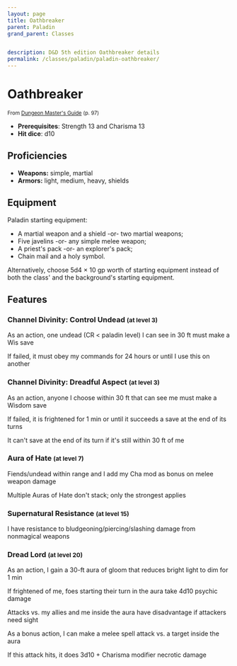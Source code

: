 ```yaml
---
layout: page
title: Oathbreaker
parent: Paladin
grand_parent: Classes


description: D&D 5th edition Oathbreaker details
permalink: /classes/paladin/paladin-oathbreaker/
---
```


# Oathbreaker

<small>From <a target="_blank" href="https://dnd.wizards.com/products/tabletop-games/rpg-products/dungeon-masters-guide">Dungeon Master's Guide</a> (p. 97)</small>
- **Prerequisites**: Strength 13 and Charisma 13
- **Hit dice**: d10

## Proficiencies

- **Weapons:** simple, martial
- **Armors:** light, medium, heavy, shields

## Equipment


Paladin starting equipment:

- A martial weapon and a shield -or- two martial weapons;
- Five javelins -or- any simple melee weapon;
- A priest's pack -or- an explorer's pack;
- Chain mail and a holy symbol.

Alternatively, choose 5d4 × 10 gp worth of starting equipment instead of both the class' and the background's starting equipment.


## Features

### Channel Divinity: Control Undead <small>(at level 3)</small>


As an action, one undead (CR < paladin level) I can see in 30 ft must make a Wis save

If failed, it must obey my commands for 24 hours or until I use this on another



### Channel Divinity: Dreadful Aspect <small>(at level 3)</small>


As an action, anyone I choose within 30 ft that can see me must make a Wisdom save

If failed, it is frightened for 1 min or until it succeeds a save at the end of its turns

It can't save at the end of its turn if it's still within 30 ft of me



### Aura of Hate <small>(at level 7)</small>


Fiends/undead within range and I add my Cha mod as bonus on melee weapon damage

Multiple Auras of Hate don't stack; only the strongest applies



### Supernatural Resistance <small>(at level 15)</small>


I have resistance to bludgeoning/piercing/slashing damage from nonmagical weapons



### Dread Lord <small>(at level 20)</small>


As an action, I gain a 30-ft aura of gloom that reduces bright light to dim for 1 min

If frightened of me, foes starting their turn in the aura take 4d10 psychic damage

Attacks vs. my allies and me inside the aura have disadvantage if attackers need sight

As a bonus action, I can make a melee spell attack vs. a target inside the aura

If this attack hits, it does 3d10 + Charisma modifier necrotic damage


